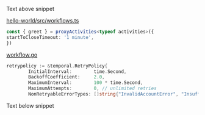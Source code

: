 Text above snippet

<!--SNIPSTART typescript-hello-workflow {"startPattern" : "const \\{ greet", "endPattern": "\\}\\)"} -->
[hello-world/src/workflows.ts](https://github.com/temporalio/samples-typescript/blob/main/hello-world/src/workflows.ts)
```ts
const { greet } = proxyActivities<typeof activities>({
startToCloseTimeout: '1 minute',
})
```
<!--SNIPEND-->

<!--SNIPSTART money-transfer-project-template-go-workflow {"startPattern": "retrypolicy :=", "endPattern": "?}"} -->
[workflow.go](https://github.com/temporalio/money-transfer-project-template-go/blob/main/workflow.go)
```go
retrypolicy := &temporal.RetryPolicy{
		InitialInterval:        time.Second,
		BackoffCoefficient:     2.0,
		MaximumInterval:        100 * time.Second,
		MaximumAttempts:        0, // unlimited retries
		NonRetryableErrorTypes: []string{"InvalidAccountError", "InsufficientFundsError"}
```
<!--SNIPEND-->

Text below snippet
